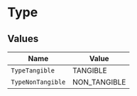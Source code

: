 # Type


## Values

| Name              | Value             |
| ----------------- | ----------------- |
| `TypeTangible`    | TANGIBLE          |
| `TypeNonTangible` | NON_TANGIBLE      |